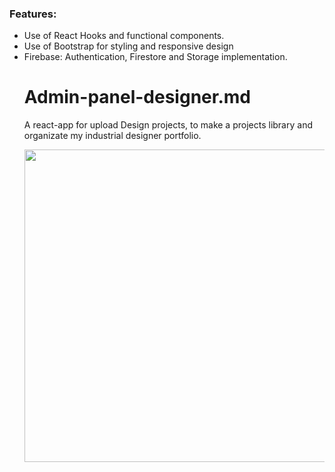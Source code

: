 ### Features:

<ul>
  <li>Use of React Hooks and functional components.
  <li>Use of Bootstrap for styling and responsive design
  <li>Firebase: Authentication, Firestore and Storage implementation.
    
# Admin-panel-designer.md
    
A react-app for upload Design projects, to make a projects library and organizate my industrial designer portfolio.
    
<p align="center">
  <img src="https://user-images.githubusercontent.com/82784278/132257028-e96a024e-4c6e-4fc1-9575-1482193c6ba6.png" width="500"/>
</p>

